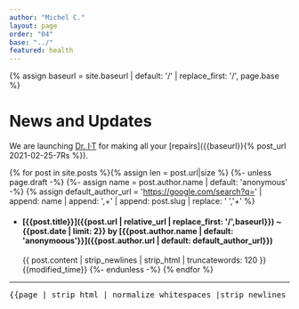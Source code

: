 ```yaml
---
author: "Michel C."
layout: page
order: "04"
base: "../"
featured: health
---
```

{% assign baseurl = site.baseurl | default: '/' | replace_first: '/', page.base %}

# News and Updates

<!--
post: {{site.posts | jsonify | truncate: 78,'...' }}
-->

We are launching [Dr. I·T][1] for making all your [repairs]({{baseurl}}{% post_url 2021-02-25-7Rs %}).


[1]: http://duckduckgo.com/?q=%22Dr+I%C2%B7T%22+!g




{% for post in site.posts %}{% assign len = post.url|size %}
{%- unless page.draft -%}
{%- assign name = post.author.name | default: 'anonymous' -%}
{% assign default_author_url = 'https://google.com/search?q=' | append: name | append: ',+' | append: post.slug | replace: ' ','+' %}
- #### [{{post.title}}]({{post.url | relative_url | replace_first: '/',baseurl}}) ~ {{post.date | limit: 2}} by [{{post.author.name | default: 'anonymoous'}}]({{post.author.url | default: default_author_url}})
   {{ post.content | strip_newlines | strip_html | truncatewords: 120 }}
   <br>{{modified_time}}
{%- endunless -%}
{% endfor %}
<hr>

<pre>{{page | strip_html | normalize_whitespaces |strip_newlines | truncate: 78,'...' }} %}</pre>
